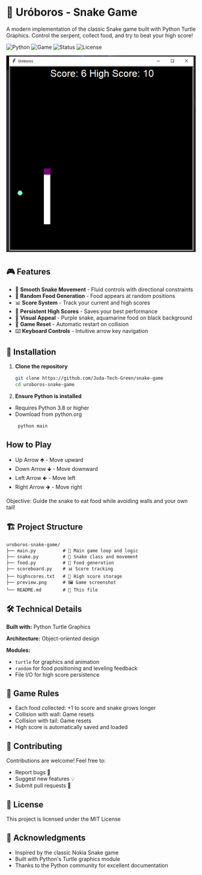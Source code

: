 # 🐍 Uróboros - Snake Game

A modern implementation of the classic Snake game built with Python Turtle Graphics. Control the serpent, collect food, and try to beat your high score!

![Python](https://img.shields.io/badge/Python-3.8%2B-blue?logo=python)
![Game](https://img.shields.io/badge/Type-Game-green)
![Status](https://img.shields.io/badge/Status-Complete-brightgreen)
![License](https://img.shields.io/badge/License-MIT-yellow)

![Game Preview](./preview.png)

## 🎮 Features

- 🐍 **Smooth Snake Movement** - Fluid controls with directional constraints
- 🍎 **Random Food Generation** - Food appears at random positions
- 📊 **Score System** - Track your current and high scores
- 💾 **Persistent High Scores** - Saves your best performance
- 🎨 **Visual Appeal** - Purple snake, aquamarine food on black background
- 🏁 **Game Reset** - Automatic restart on collision
- ⌨️ **Keyboard Controls** - Intuitive arrow key navigation

## 🚀 Installation

1. **Clone the repository**
   ```bash
   git clone https://github.com/Juda-Tech-Green/snake-game
   cd uroboros-snake-game
    ```   
2. **Ensure Python is installed**
- Requires Python 3.8 or higher
- Download from python.org
  ```bash
   python main
    ```   
## How to Play

- Up Arrow 🡹 - Move upward
- Down Arrow 🡻 - Move downward
- Left Arrow 🡸 - Move left
- Right Arrow 🡺 - Move right

Objective: Guide the snake to eat food while avoiding walls and your own tail!

## 🏗️ Project Structure
```
uroboros-snake-game/
├── main.py          # 🎯 Main game loop and logic
├── snake.py         # 🐍 Snake class and movement
├── food.py          # 🍎 Food generation
├── scoreboard.py    # 📊 Score tracking
├── highscores.txt   # 💾 High score storage
├── preview.png      # 🖼️ Game screenshot
└── README.md        # 📖 This file
```

## 🛠️ Technical Details

**Built with:** Python Turtle Graphics

**Architecture:** Object-oriented design

**Modules:**
- `turtle` for graphics and animation
- `random` for food positioning and leveling feedback
- File I/O for high score persistence

## 🎯 Game Rules

- Each food collected: +1 to score and snake grows longer
- Collision with wall: Game resets
- Collision with tail: Game resets
- High score is automatically saved and loaded

## 🤝 Contributing

Contributions are welcome! Feel free to:

- Report bugs 🐛
- Suggest new features 💡
- Submit pull requests 🔄

## 📄 License

This project is licensed under the MIT License

## 🙏 Acknowledgments

- Inspired by the classic Nokia Snake game
- Built with Python's Turtle graphics module
- Thanks to the Python community for excellent documentation